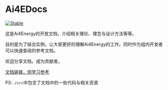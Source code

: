 # Ai4EDocs

[![Stable](https://img.shields.io/badge/docs-stable-blue.svg)](https://ai4energy.github.io/Ai4EDocs/)

这是Ai4Energy的开放文档，介绍相关理论、理念与设计方法等等。

目的是为了结合实例，让大家更好的理解Ai4Energy的工作。同时作为组内开发者可以快速查阅的参考文档。

欢迎分享文档，成为贡献者。

[文档链接，供学习参考](https://ai4energy.github.io/Ai4EDocs/)

PS:`./src`中包含了文档中的一些代码与相关资源
